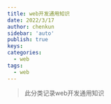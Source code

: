 ```yaml
---
title: web开发通用知识
date: 2022/3/17
author: chenkun
sidebar: 'auto'
publish: true
keys:
categories:
  - web
tags:	
  - web
---
```




> 此分类记录web开发通用知识